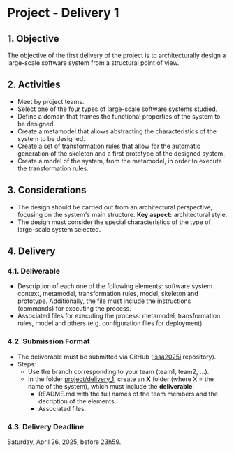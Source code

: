 # Project - Delivery 1

## 1. Objective

The objective of the first delivery of the project is to architecturally design a large-scale software system from a structural point of view.

## 2. Activities

* Meet by project teams.
* Select one of the four types of large-scale software systems studied.
* Define a domain that frames the functional properties of the system to be designed.
* Create a metamodel that allows abstracting the characteristics of the system to be designed.
* Create a set of transformation rules that allow for the automatic generation of the skeleton and a first prototype of the designed system.
* Create a model of the system, from the metamodel, in order to execute the transformation rules.

## 3. Considerations

* The design should be carried out from an architectural perspective, focusing on the system's main structure. **Key aspect:** architectural style.
* The design must consider the special characteristics of the type of large-scale system selected.

## 4. Delivery

### 4.1. Deliverable

* Description of each one of the following elements: software system context, metamodel, transformation rules, model, skeleton and prototype. Additionally, the file must include the instructions (commands) for executing the process.
* Associated files for executing the process: metamodel, transformation rules, model and others (e.g. configuration files for deployment).

### 4.2. Submission Format

* The deliverable must be submitted via GitHub ([lssa2025i](https://github.com/unal-lssa/lssa2025i) repository).
* Steps:
  - Use the branch corresponding to your team (team1, team2, ...).
  - In the folder [project/delivery_1](), create an **X** folder (where X = the name of the system), which must include the **deliverable**:
    + README.md with the full names of the team members and the decription of the elements.
    + Associated files.

### 4.3. Delivery Deadline

Saturday, April 26, 2025, before 23h59.